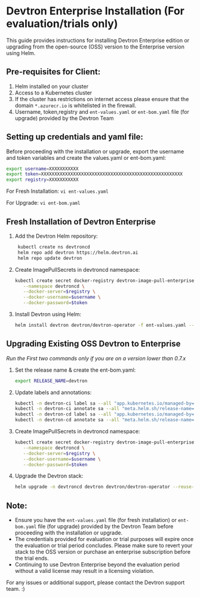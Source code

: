 # Devtron Enterprise Installation (For evaluation/trials only)

This guide provides instructions for installing Devtron Enterprise edition or upgrading from the open-source (OSS) version to the Enterprise version using Helm.

## Pre-requisites for Client:
1. Helm installed on your cluster
2. Access to a Kubernetes cluster
3. If the cluster has restrictions on internet access please ensure that the domain ```*.azurecr.io``` is whitelisted in the firewall.
4. Username, token,registry and `ent-values.yaml` or `ent-bom.yaml` file (for upgrade) provided by the Devtron Team

## Setting up credentials and yaml file:

Before proceeding with the installation or upgrade, export the username and token variables and create the values.yaml or ent-bom.yaml:

```bash
export username=XXXXXXXXXXX
export token=XXXXXXXXXXXXXXXXXXXXXXXXXXXXXXXXXXXXXXXXXXXXXXXXXXXXX
export registry=XXXXXXXXXXX
```

For Fresh Installation:
    ```
    vi ent-values.yaml
    ```

For Upgrade:
    ```
    vi ent-bom.yaml
    ```

## Fresh Installation of Devtron Enterprise

1. Add the Devtron Helm repository:
   ```bash
    kubectl create ns devtroncd
    helm repo add devtron https://helm.devtron.ai
    helm repo update devtron
   ```
   
2. Create ImagePullSecrets in devtroncd namespace:
   ```bash
   kubectl create secret docker-registry devtron-image-pull-enterprise \
      --namespace devtroncd \
      --docker-server=$registry \
      --docker-username=$username \
      --docker-password=$token
   ```

3. Install Devtron using Helm:
   ```bash
   helm install devtron devtron/devtron-operator -f ent-values.yaml --namespace devtroncd --set installer.modules={cicd} --set argo-cd.enabled=true --set security.enabled=true  --set notifier.enabled=true  --set security.trivy.enabled=true --set monitoring.grafana.enabled=true --set components.dashboard.registry=$registry --set components.devtron.registry=$registry --set components.kubelink.registry=$registry --set components.gitsensor.registry=$registry --set security.imageScanner.registry=$registry 
   ```

## Upgrading Existing OSS Devtron to Enterprise

*Run the First two commands only if you are on a version lower than 0.7.x*

1. Set the release name & create the ent-bom.yaml:
   ```bash
   export RELEASE_NAME=devtron
   ```

2. Update labels and annotations:
   ```bash
   kubectl -n devtron-ci label sa --all "app.kubernetes.io/managed-by=Helm" --overwrite
   kubectl -n devtron-ci annotate sa --all "meta.helm.sh/release-name=$RELEASE_NAME" "meta.helm.sh/release-namespace=devtroncd" --overwrite
   kubectl -n devtron-cd label sa --all "app.kubernetes.io/managed-by=Helm" --overwrite
   kubectl -n devtron-cd annotate sa --all "meta.helm.sh/release-name=$RELEASE_NAME" "meta.helm.sh/release-namespace=devtroncd" --overwrite
   ```

3. Create ImagePullSecrets in devtroncd namespace:
   ```bash
   kubectl create secret docker-registry devtron-image-pull-enterprise \
      --namespace devtroncd \
      --docker-server=$registry \
      --docker-username=$username \
      --docker-password=$token
   ```

4. Upgrade the Devtron stack:
   ```bash
   helm upgrade -n devtroncd devtron devtron/devtron-operator --reuse-values -f ent-bom.yaml --set components.dashboard.registry=$registry --set components.devtron.registry=$registry --set components.kubelink.registry=$registry --set components.gitsensor.registry=$registry --set security.imageScanner.registry=$registry
   ```

## Note:
- Ensure you have the `ent-values.yaml` file (for fresh installation) or `ent-bom.yaml` file (for upgrade) provided by the Devtron Team before proceeding with the installation or upgrade.
- The credentials provided for evaluation or trial purposes will expire once the evaluation or trial period concludes. Please make sure to revert your stack to the OSS version or purchase an enterprise subscription before the trial ends.
- Continuing to use Devtron Enterprise beyond the evaluation period without a valid license may result in a licensing violation.

For any issues or additional support, please contact the Devtron support team. :)
